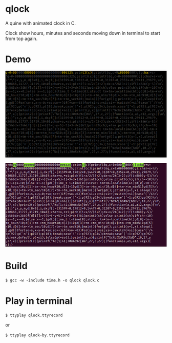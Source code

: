 # qlock

A quine with animated clock in C.

Clock show hours, minutes and seconds moving down in terminal to start from top again.

# Demo

![Demo](./qlock_by.gif)

![Demo](./qlock.gif)

# Build

`$ gcc -w -include time.h -o qlock qlock.c`

# Play in terminal

`$ ttyplay qlock.ttyrecord`

or

`$ ttyplay qlock-by.ttyrecord`
